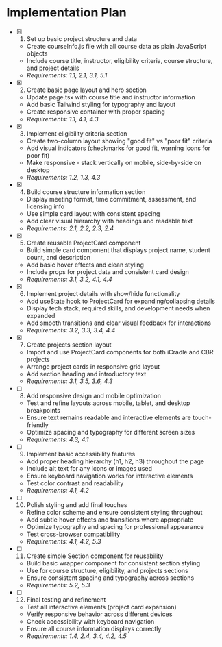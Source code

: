 # Implementation Plan

- [x] 1. Set up basic project structure and data

  - Create courseInfo.js file with all course data as plain JavaScript objects
  - Include course title, instructor, eligibility criteria, course structure, and project details
  - _Requirements: 1.1, 2.1, 3.1, 5.1_

- [x] 2. Create basic page layout and hero section

  - Update page.tsx with course title and instructor information
  - Add basic Tailwind styling for typography and layout
  - Create responsive container with proper spacing
  - _Requirements: 1.1, 4.1, 4.3_

- [x] 3. Implement eligibility criteria section

  - Create two-column layout showing "good fit" vs "poor fit" criteria
  - Add visual indicators (checkmarks for good fit, warning icons for poor fit)
  - Make responsive - stack vertically on mobile, side-by-side on desktop
  - _Requirements: 1.2, 1.3, 4.3_

- [x] 4. Build course structure information section

  - Display meeting format, time commitment, assessment, and licensing info
  - Use simple card layout with consistent spacing
  - Add clear visual hierarchy with headings and readable text
  - _Requirements: 2.1, 2.2, 2.3, 2.4_

- [x] 5. Create reusable ProjectCard component

  - Build simple card component that displays project name, student count, and description
  - Add basic hover effects and clean styling
  - Include props for project data and consistent card design
  - _Requirements: 3.1, 3.2, 4.1, 4.4_

- [x] 6. Implement project details with show/hide functionality

  - Add useState hook to ProjectCard for expanding/collapsing details
  - Display tech stack, required skills, and development needs when expanded
  - Add smooth transitions and clear visual feedback for interactions
  - _Requirements: 3.2, 3.3, 3.4, 4.4_

- [x] 7. Create projects section layout

  - Import and use ProjectCard components for both iCradle and CBR projects
  - Arrange project cards in responsive grid layout
  - Add section heading and introductory text
  - _Requirements: 3.1, 3.5, 3.6, 4.3_

- [ ] 8. Add responsive design and mobile optimization

  - Test and refine layouts across mobile, tablet, and desktop breakpoints
  - Ensure text remains readable and interactive elements are touch-friendly
  - Optimize spacing and typography for different screen sizes
  - _Requirements: 4.3, 4.1_

- [ ] 9. Implement basic accessibility features

  - Add proper heading hierarchy (h1, h2, h3) throughout the page
  - Include alt text for any icons or images used
  - Ensure keyboard navigation works for interactive elements
  - Test color contrast and readability
  - _Requirements: 4.1, 4.2_

- [ ] 10. Polish styling and add final touches

  - Refine color scheme and ensure consistent styling throughout
  - Add subtle hover effects and transitions where appropriate
  - Optimize typography and spacing for professional appearance
  - Test cross-browser compatibility
  - _Requirements: 4.1, 4.2, 5.3_

- [ ] 11. Create simple Section component for reusability

  - Build basic wrapper component for consistent section styling
  - Use for course structure, eligibility, and projects sections
  - Ensure consistent spacing and typography across sections
  - _Requirements: 5.2, 5.3_

- [ ] 12. Final testing and refinement
  - Test all interactive elements (project card expansion)
  - Verify responsive behavior across different devices
  - Check accessibility with keyboard navigation
  - Ensure all course information displays correctly
  - _Requirements: 1.4, 2.4, 3.4, 4.2, 4.5_
